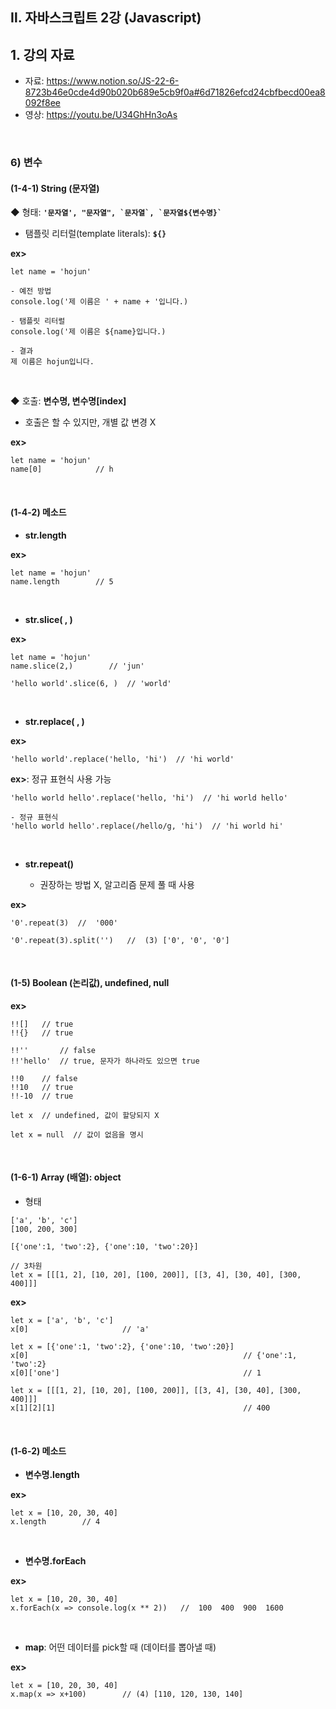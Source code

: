 ## Ⅱ. 자바스크립트 2강 (Javascript)   
## 1. 강의 자료
* 자료: https://www.notion.so/JS-22-6-8723b46e0cde4d90b020b689e5cb9f0a#6d71826efcd24cbfbecd00ea8092f8ee
* 영상: https://youtu.be/U34GhHn3oAs

<br>

### 6) 변수   
#### (1-4-1) String (문자열)
◆ 형태: __``` '문자열', "문자열", `문자열`, `문자열${변수명}`  ```__   

   * 탬플릿 리터럴(template literals): __``` ${} ```__   

__ex>__   
```
let name = 'hojun'

- 예전 방법
console.log('제 이름은 ' + name + '입니다.)

- 탬플릿 리터럴
console.log('제 이름은 ${name}입니다.)

- 결과
제 이름은 hojun입니다.
```
<br>

◆ 호출: __변수명, 변수명[index]__   

   * 호출은 할 수 있지만, 개별 값 변경 X   

__ex>__   
```
let name = 'hojun'
name[0]            // h
```
<br>

#### (1-4-2) 메소드   
* __str.length__  

__ex>__
```
let name = 'hojun'
name.length        // 5
```
<br>

* __str.slice( , )__  

__ex>__
```
let name = 'hojun'
name.slice(2,)        // 'jun'

'hello world'.slice(6, )  // 'world'
```
<br>

* __str.replace( , )__   

__ex>__

```
'hello world'.replace('hello, 'hi')  // 'hi world'
```

__ex>__: 정규 표현식 사용 가능   
```
'hello world hello'.replace('hello, 'hi')  // 'hi world hello'

- 정규 표현식
'hello world hello'.replace(/hello/g, 'hi')  // 'hi world hi'
```
<br>

* __str.repeat()__

   * 권장하는 방법 X, 알고리즘 문제 풀 때 사용   

__ex>__   
```
'0'.repeat(3)  //  '000'

'0'.repeat(3).split('')   //  (3) ['0', '0', '0']
```
<br>

#### (1-5) Boolean (논리값), undefined, null   
__ex>__   
```
!![]   // true
!!{}   // true

!!''       // false
!!'hello'  // true, 문자가 하나라도 있으면 true

!!0    // false
!!10   // true
!!-10  // true

let x  // undefined, 값이 할당되지 X

let x = null  // 값이 없음을 명시
```
<br>

#### (1-6-1) Array (배열): object   
* 형태   
```
['a', 'b', 'c']
[100, 200, 300]

[{'one':1, 'two':2}, {'one':10, 'two':20}]

// 3차원
let x = [[[1, 2], [10, 20], [100, 200]], [[3, 4], [30, 40], [300, 400]]]

```

__ex>__   
```
let x = ['a', 'b', 'c']
x[0]                     // 'a'

let x = [{'one':1, 'two':2}, {'one':10, 'two':20}]
x[0]                                                // {'one':1, 'two':2}
x[0]['one']                                         // 1

let x = [[[1, 2], [10, 20], [100, 200]], [[3, 4], [30, 40], [300, 400]]]
x[1][2][1]                                          // 400
```
<br>

#### (1-6-2) 메소드
* __변수명.length__  

__ex>__
```
let x = [10, 20, 30, 40]
x.length        // 4
```

<br>

* __변수명.forEach__   

__ex>__
```
let x = [10, 20, 30, 40]
x.forEach(x => console.log(x ** 2))   //  100  400  900  1600
```

<br>

* __map__: 어떤 데이터를 pick할 때 (데이터를 뽑아낼 때)   

__ex>__   
```
let x = [10, 20, 30, 40]
x.map(x => x+100)        // (4) [110, 120, 130, 140]
```

